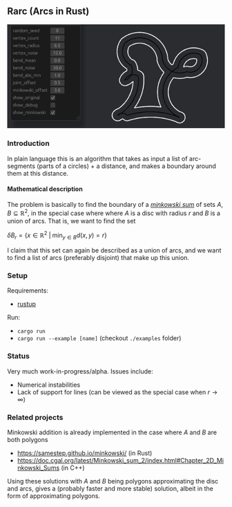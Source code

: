 ## Rarc (Arcs in Rust)

![App example](screenshot.png)

### Introduction

In plain language this is
an algorithm that takes as input a list of arc-segments (parts of a circles)
\+ a distance,
and makes a boundary around them at this distance.

#### Mathematical description

The problem is basically to find the boundary of a
[*minkowski sum*](https://en.wikipedia.org/wiki/Minkowski_addition)
of sets $A, B \subseteq \mathbb{R}^2$, in the special case where
where $A$ is a disc with radius $r$ and $B$ is a union of arcs.
That is, we want to find the set

$` \delta B_r = \left\{ x \in \mathbb{R}^2 \;|\; \min_{y \in B} d(x, y) = r \right\}`$

I claim that this set can again be described as a union of arcs,
and we want to find a list of arcs (preferably disjoint) that make up this union.

### Setup

Requirements:
- [rustup](https://www.rust-lang.org/tools/install)

Run:
- `cargo run`
- `cargo run --example [name]` (checkout `./examples` folder)

### Status

Very much work-in-progress/alpha. Issues include:
- Numerical instabilities
- Lack of support for lines (can be viewed as the special case when $r \to \infty$)

### Related projects

Minkowski addition is already implemented in the case where $A$ and $B$ are both polygons
- https://samestep.github.io/minkowski/ (in Rust)
- https://doc.cgal.org/latest/Minkowski_sum_2/index.html#Chapter_2D_Minkowski_Sums (in C++)

Using these solutions with $A$ and $B$ being polygons approximating the disc and arcs,
gives a (probably faster and more stable) solution,
albeit in the form of approximating polygons.